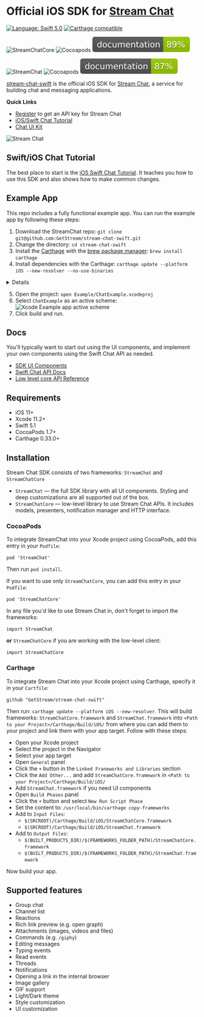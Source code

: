 # Official iOS SDK for [Stream Chat](https://getstream.io/chat/)

[![Language: Swift 5.0](https://img.shields.io/badge/Swift-5.0-orange.svg)](https://swift.org)
[![Carthage compatible](https://img.shields.io/badge/Carthage-compatible-4BC51D.svg?style=flat)](https://github.com/Carthage/Carthage)

![StreamChatCore](https://img.shields.io/badge/Framework-StreamChatCore-blue)
![Cocoapods](https://img.shields.io/cocoapods/v/StreamChatCore.svg)
[![Core Documentation](https://github.com/GetStream/stream-chat-swift/blob/master/docs/core/badge.svg)](https://getstream.github.io/stream-chat-swift/core)

![StreamChat](https://img.shields.io/badge/Framework-StreamChat-blue)
![Cocoapods](https://img.shields.io/cocoapods/v/StreamChat.svg)
[![UI Documentation](https://github.com/GetStream/stream-chat-swift/blob/master/docs/ui/badge.svg)](https://getstream.github.io/stream-chat-swift/ui)

[stream-chat-swift](https://github.com/GetStream/stream-chat-swift) is the official iOS SDK for [Stream Chat](https://getstream.io/chat), a service for building chat and messaging applications.

**Quick Links**

* [Register](https://getstream.io/chat/trial/) to get an API key for Stream Chat
* [iOS/Swift Chat Tutorial](https://getstream.io/tutorials/ios-chat/)
* [Chat UI Kit](https://getstream.io/chat/ui-kit/)

![Stream Chat](https://getstream.imgix.net/images/ios-chat-tutorial/iphone_chat_art@2x.png?auto=format,enhance)

## Swift/iOS Chat Tutorial

The best place to start is the [iOS Swift Chat Tutorial](https://getstream.io/tutorials/ios-chat/). It teaches you how to use this SDK and also shows how to make common changes. 

## Example App

This repo includes a fully functional example app. You can run the example app by following these steps:

1. Download the StreamChat repo: `git clone git@github.com:GetStream/stream-chat-swift.git`
2. Change the directory: `cd stream-chat-swift`
3. Install the [Carthage](https://github.com/Carthage/Carthage) with the [brew package manager](https://brew.sh): `brew install carthage`
4. Install dependencies with the Carthage: `carthage update --platform iOS --new-resolver --no-use-binaries`

<details>
<p>
  
```sh
*** Fetching Starscream
*** Fetching Nuke
*** Fetching SnapKit
*** Fetching RxGesture
*** Fetching RxSwift
*** Fetching GzipSwift
*** Fetching SwiftyGif
*** Fetching Reachability.swift
*** Fetching RxAppState
*** Checking out RxGesture at "3.0.1"
*** Checking out Reachability.swift at "v4.3.1"
*** Checking out SwiftyGif at "5.2.0"
*** Checking out GzipSwift at "5.1.1"
*** Checking out Starscream at "3.1.1"
*** Checking out SnapKit at "5.0.1"
*** Checking out RxAppState at "1.6.0"
*** Checking out RxSwift at "5.0.1"
*** Checking out Nuke at "8.4.0"
*** xcodebuild output can be found in /var/folders/jc/ghydzbx93055d3l7_25_178r0000gn/T/carthage-xcodebuild.0njXFg.log
*** Building scheme "Gzip iOS" in Gzip.xcodeproj
*** Building scheme "Nuke" in Nuke.xcodeproj
*** Building scheme "Reachability" in Reachability.xcodeproj
*** Building scheme "RxBlocking" in Rx.xcworkspace
*** Building scheme "RxRelay" in Rx.xcworkspace
*** Building scheme "RxSwift" in Rx.xcworkspace
*** Building scheme "RxCocoa" in Rx.xcworkspace
*** Building scheme "RxTest" in Rx.xcworkspace
*** Building scheme "RxAppState" in RxAppState.xcworkspace
*** Building scheme "RxAppState" in RxAppState.xcworkspace
*** Building scheme "RxGesture-iOS" in RxGesture.xcodeproj
*** Building scheme "SnapKit" in SnapKit.xcworkspace
*** Building scheme "Starscream" in Starscream.xcodeproj
*** Building scheme "SwiftyGif" in SwiftyGif.xcodeproj
```
  
</p>
</details>

5. Open the project: `open Example/ChatExample.xcodeproj`
6. Select `ChatExample` as an active scheme:
![Xcode Example app active scheme](https://raw.githubusercontent.com/GetStream/stream-chat-swift/master/docs/images/example_app_active_scheme.jpg)
7. Click build and run.

## Docs

You'll typically want to start out using the UI components, and implement your own components using the Swift Chat API as needed.

* [SDK UI Components](https://getstream.github.io/stream-chat-swift/ui/)
* [Swift Chat API Docs](https://getstream.io/chat/docs/swift/)
* [Low level core API Reference](https://getstream.github.io/stream-chat-swift/core/)


## Requirements

- iOS 11+
- Xcode 11.2+
- Swift 5.1
- CocoaPods 1.7+
- Carthage 0.33.0+

## Installation

Stream Chat SDK consists of two frameworks: `StreamChat` and `StreamChatCore`

- `StreamChat` — the full SDK library with all UI components. Styling and deep customizations are all supported out of the box.
- `StreamChatCore` — low-level library to use Stream Chat APIs. It includes models, presenters, notification manager and HTTP interface.

### CocoaPods

To integrate StreamChat into your Xcode project using CocoaPods, add this entry in your `Podfile`:

```
pod 'StreamChat'
```

Then run `pod install`.

If you want to use only `StreamChatCore`, you can add this entry in your `Podfile`:

```
pod 'StreamChatCore'
```

In any file you'd like to use Stream Chat in, don't forget to import the frameworks:

```
import StreamChat
```

**or** `StreamChatCore` if you are working with the low-level client:

```
import StreamChatCore
```

### Carthage

To integrate Stream Chat into your Xcode project using Carthage, specify it in your `Cartfile`:

```
github "GetStream/stream-chat-swift"
```

Then run: `carthage update --platform iOS --new-resolver`. This will build frameworks: `StreamChatCore.framework` and `StreamChat.framework` into `<Path to your Project>/Carthage/Build/iOS/` from where you can add them to your project and link them with your app target. Follow with these steps:

- Open your Xcode project
- Select the project in the Navigator
- Select your app target
- Open `General` panel
- Click the `+` button in the `Linked Franeworks and Libraries` section
- Click the `Add Other...` and add `StreamChatCore.framework` in `<Path to your Project>/Carthage/Build/iOS/`
- Add `StreamChat.framework` if you need UI components
- Open `Build Phases` panel
- Click the `+` button and select `New Run Script Phase`
- Set the content to: `/usr/local/bin/carthage copy-frameworks`  
- Add to `Input Files`:
  - `$(SRCROOT)/Carthage/Build/iOS/StreamChatCore.framework`
  - `$(SRCROOT)/Carthage/Build/iOS/StreamChat.framework`
- Add to `Output Files`:
  - `$(BUILT_PRODUCTS_DIR)/$(FRAMEWORKS_FOLDER_PATH)/StreamChatCore.framework`
  - `$(BUILT_PRODUCTS_DIR)/$(FRAMEWORKS_FOLDER_PATH)/StreamChat.framework`
  
Now build your app.

## Supported features

- Group chat
- Channel list
- Reactions
- Rich link preview (e.g. open graph)
- Attachments (images, videos and files)
- Commands (e.g. `/giphy`)
- Editing messages
- Typing events
- Read events
- Threads
- Notifications
- Opening a link in the internal browser
- Image gallery
- GIF support
- Light/Dark theme
- Style customization
- UI customization
